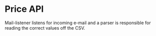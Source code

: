 Price API
=========

Mail-listener listens for incoming e-mail and a parser is responsible for reading the correct values off the CSV.
